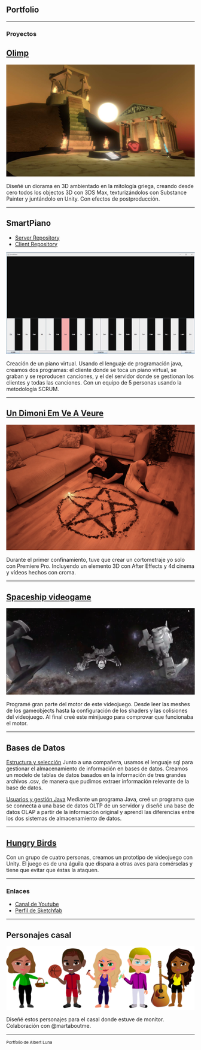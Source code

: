 ## Portfolio

---

### Proyectos

[Olimp](https://github.com/albertluna/Olimp_executable/)
--
<img src="/pdf/Foto_Olimp.jpg?raw=true"/>

Diseñé un diorama en 3D ambientado en la mitología griega, creando desde cero todos los objectos 3D con 3DS Max, texturizándolos con Substance Painter y juntándolo en Unity. Con efectos de postproducción.

---
SmartPiano
--
 - [Server Repository](https://github.com/albertluna/SmartPiano_Server)
 - [Client Repository](https://github.com/albertluna/SmartPiano_Client)
<img src="images/SmartPiano.png?raw=true"/>

Creación de un piano virtual. Usando el lenguaje de programación java, creamos dos programas: el cliente donde se toca un piano virtual, se graban y se reproducen canciones, y el del servidor donde se gestionan los clientes y todas las canciones. Con un equipo de 5 personas usando la metodología SCRUM.

---
[Un Dimoni Em Ve A Veure](https://www.youtube.com/watch?v=6wn-p90MXIw/)
--
<img src="/images/UDEVAV_foto.JPG?raw=true"/>

Durante el primer confinamiento, tuve que crear un cortometraje yo solo con Premiere Pro. Incluyendo un elemento 3D con After Effects y 4d cinema y vídeos hechos con croma. 

---
[Spaceship videogame](https://github.com/albertluna/Space_videogame/)
--
<img src="images/SpaceGame.png?raw=true"/>

Programé gran parte del motor de este videojuego. Desde leer las meshes de los gameobjects hasta la configuración de los shaders y las colisiones del videojuego.
Al final creé este minijuego para comprovar que funcionaba el motor.

---
Bases de Datos
--
 [Estructura y selección](https://github.com/albertluna/BBDD/)
 Junto a una compañera, usamos el lenguaje sql para gestionar el almacenamiento de información en bases de datos. Creamos un modelo de tablas de datos basados en la información de tres grandes archivos .csv, de manera que pudimos extraer información relevante de la base de datos.
 
 [Usuarios y gestión Java](https://github.com/albertluna/BBDDJava/)
 Mediante un programa Java, creé un programa que se connecta a una base de datos OLTP de un servidor y diseñé una base de datos OLAP a partir de la información original y aprendí las diferencias entre los dos sistemas de almacenamiento de datos.
 
---
[Hungry Birds](https://github.com/albertluna/HungryBirds/)
--

Con un grupo de cuatro personas, creamos un prototipo de videojuego con Unity. El juego es de una águila que dispara a otras aves para comérselas y tiene que evitar que éstas la ataquen.

---

### Enlaces

- [Canal de Youtube](https://www.youtube.com/channel/UCwkT-sYdwxnXuFxn2ChyB_Q/)
- [Perfil de Sketchfab](https://sketchfab.com/albertluna)

---
Personajes casal
-
<img src="/images/CI_casal.png?raw=true"/>

Diseñé estos personajes para el casal donde estuve de monitor. 
Colaboración con @martaboutme. 



---
<p style="font-size:11px">Portfolio de Albert Luna</p>
